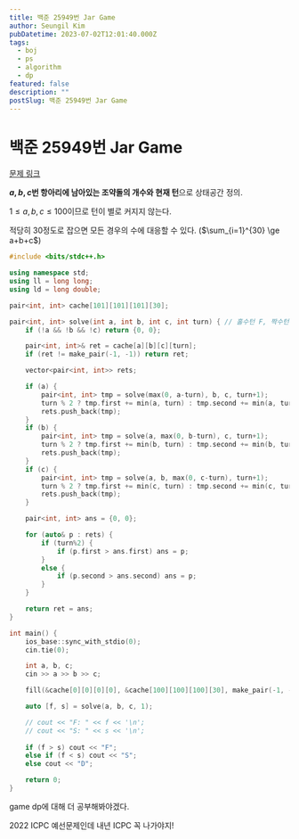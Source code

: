 ```yaml
---
title: 백준 25949번 Jar Game
author: Seungil Kim
pubDatetime: 2023-07-02T12:01:40.000Z
tags:
  - boj
  - ps
  - algorithm
  - dp
featured: false
description: ""
postSlug: 백준 25949번 Jar Game
---
```

# 백준 25949번 Jar Game

[문제 링크](https://www.acmicpc.net/problem/25949)

**$a, b, c$번 항아리에 남아있는 조약돌의 개수와 현재 턴**으로 상태공간 정의.

$1 \le a, b, c \le 100$이므로 턴이 별로 커지지 않는다.

적당히 30정도로 잡으면 모든 경우의 수에 대응할 수 있다.  ($\sum_{i=1}^{30} \ge a+b+c$)

```cpp
#include <bits/stdc++.h>

using namespace std;
using ll = long long;
using ld = long double;

pair<int, int> cache[101][101][101][30];

pair<int, int> solve(int a, int b, int c, int turn) { // 홀수턴 F, 짝수턴 S
    if (!a && !b && !c) return {0, 0};

    pair<int, int>& ret = cache[a][b][c][turn];
    if (ret != make_pair(-1, -1)) return ret;

    vector<pair<int, int>> rets;

    if (a) {
        pair<int, int> tmp = solve(max(0, a-turn), b, c, turn+1);
        turn % 2 ? tmp.first += min(a, turn) : tmp.second += min(a, turn);
        rets.push_back(tmp);
    }
    if (b) {
        pair<int, int> tmp = solve(a, max(0, b-turn), c, turn+1);
        turn % 2 ? tmp.first += min(b, turn) : tmp.second += min(b, turn);
        rets.push_back(tmp);
    }
    if (c) {
        pair<int, int> tmp = solve(a, b, max(0, c-turn), turn+1);
        turn % 2 ? tmp.first += min(c, turn) : tmp.second += min(c, turn);
        rets.push_back(tmp);
    }

    pair<int, int> ans = {0, 0};

    for (auto& p : rets) {
        if (turn%2) {
            if (p.first > ans.first) ans = p;
        }
        else {
            if (p.second > ans.second) ans = p;
        }
    }

    return ret = ans;
}

int main() {
    ios_base::sync_with_stdio(0);
    cin.tie(0);

    int a, b, c;    
    cin >> a >> b >> c;

    fill(&cache[0][0][0][0], &cache[100][100][100][30], make_pair(-1, -1));

    auto [f, s] = solve(a, b, c, 1);

    // cout << "F: " << f << '\n';
    // cout << "S: " << s << '\n';
    
    if (f > s) cout << "F";
    else if (f < s) cout << "S";
    else cout << "D";

    return 0;
}
```

game dp에 대해 더 공부해봐야겠다.

2022 ICPC 예선문제인데 내년 ICPC 꼭 나가야지!
